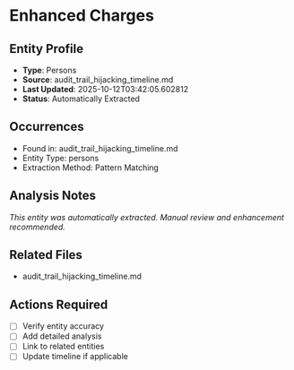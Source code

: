 # Enhanced Charges

## Entity Profile
- **Type**: Persons
- **Source**: audit_trail_hijacking_timeline.md
- **Last Updated**: 2025-10-12T03:42:05.602812
- **Status**: Automatically Extracted

## Occurrences
- Found in: audit_trail_hijacking_timeline.md
- Entity Type: persons
- Extraction Method: Pattern Matching

## Analysis Notes
*This entity was automatically extracted. Manual review and enhancement recommended.*

## Related Files
- audit_trail_hijacking_timeline.md

## Actions Required
- [ ] Verify entity accuracy
- [ ] Add detailed analysis
- [ ] Link to related entities
- [ ] Update timeline if applicable
